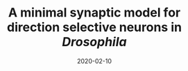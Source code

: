 ---
title: "A minimal synaptic model for direction selective neurons in <i>Drosophila</i>"
collection: publications
permalink: /publication/2020-02-10-a-minimal-synaptic-model-for-direction-selective-neurons-in-drosophila
excerpt: 
date: 2020-02-10
venue: 'Journal of Vision'
paperurl: 'https://doi.org/10.1167/jov.20.2.2'
citation: 'Zavatone-Veth, J. A., Badwan, B. A., and Clark, D.A. (2020). &quot;A minimal synaptic model for direction selective neurons in <i>Drosophila</i>.&quot; <i>Journal of Vision</i> 20 (2): 2.'
---